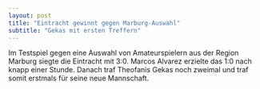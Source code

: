 ```yaml
---
layout: post
title: "Eintracht gewinnt gegen Marburg-Auswahl"
subtitle: "Gekas mit ersten Treffern"
---
```


Im Testspiel gegen eine Auswahl von Amateurspielern aus der Region Marburg siegte die Eintracht mit 3:0. Marcos Alvarez erzielte das 1:0 nach knapp einer Stunde. Danach traf Theofanis Gekas noch zweimal und traf somit erstmals für seine neue Mannschaft.


